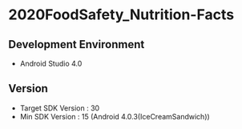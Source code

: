 # 2020FoodSafety_Nutrition-Facts


## Development Environment
- Android Studio 4.0

## Version
- Target SDK Version : 30
- Min SDK Version : 15 (Android 4.0.3(IceCreamSandwich))
